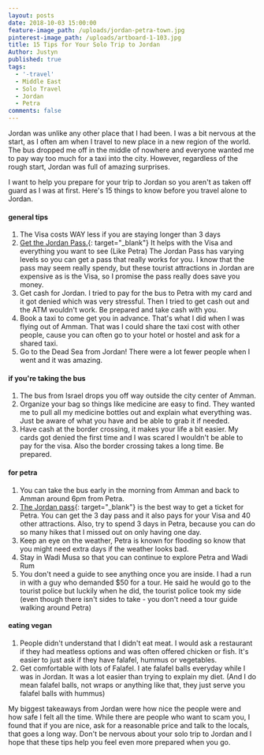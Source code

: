 ```yaml
---
layout: posts
date: 2018-10-03 15:00:00
feature-image_path: /uploads/jordan-petra-town.jpg
pinterest-image_path: /uploads/artboard-1-103.jpg
title: 15 Tips for Your Solo Trip to Jordan
Author: Justyn
published: true
tags:
  - '-travel'
  - Middle East
  - Solo Travel
  - Jordan
  - Petra
comments: false
---
```


Jordan was unlike any other place that I had been. I was a bit nervous at the start, as I often am when I travel to new place in a new region of the world. The bus dropped me off in the middle of nowhere and everyone wanted me to pay way too much for a taxi into the city. However, regardless of the rough start, Jordan was full of amazing surprises.&nbsp;

I want to help you prepare for your trip to Jordan so you aren't as taken off guard as I was at first. Here's 15 things to know before you travel alone to Jordan.&nbsp;

#### general tips

1. The Visa costs WAY less if you are staying longer than 3 days
2. [Get the Jordan Pass.](https://www.jordanpass.jo/Contents/What_is_Jordan_Pass.aspx){: target="_blank"} It helps with the Visa and everything you want to see (Like Petra) The Jordan Pass has varying levels so you can get a pass that really works for you. I know that the pass may seem really spendy, but these tourist attractions in Jordan are expensive as is the Visa, so I promise the pass really does save you money.
3. Get cash for Jordan. I tried to pay for the bus to Petra with my card and it got denied which was very stressful. Then I tried to get cash out and the ATM wouldn't work. Be prepared and take cash with you.
4. Book a taxi to come get you in advance. That's what I did when I was flying out of Amman. That was I could share the taxi cost with other people, cause you can often go to your hotel or hostel and ask for a shared taxi.
5. Go to the Dead Sea from Jordan! There were a lot fewer people when I went and it was amazing.&nbsp;

#### if you're taking the bus

1. The bus from Israel drops you off way outside the city center of Amman.
2. Organize your bag so things like medicine are easy to find. They wanted me to pull all my medicine bottles out and explain what everything was. Just be aware of what you have and be able to grab it if needed.
3. Have cash at the border crossing, it makes your life a bit easier. My cards got denied the first time and I was scared I wouldn't be able to pay for the visa. Also the border crossing takes a long time. Be prepared.

#### for petra

1. You can take the bus early in the morning from Amman and back to Amman around 6pm from Petra.&nbsp;
2. [The Jordan pass](https://www.jordanpass.jo/Contents/What_is_Jordan_Pass.aspx){: target="_blank"} is the best way to get a ticket for Petra. You can get the 3 day pass and it also pays for your Visa and 40 other attractions. Also, try to spend 3 days in Petra, because you can do so many hikes that I missed out on only having one day.&nbsp;&nbsp;
3. Keep an eye on the weather, Petra is known for flooding so know that you might need extra days if the weather looks bad.&nbsp;
4. Stay in Wadi Musa so that you can continue to explore Petra and Wadi Rum
5. You don't need a guide to see anything once you are inside. I had a run in with a guy who demanded $50 for a tour. He said he would go to the tourist police but luckily when he did, the tourist police took my side (even though there isn't sides to take - you don't need a tour guide walking around Petra)

#### eating vegan

1. People didn't understand that I didn't eat meat. I would ask a restaurant if they had meatless options and was often offered chicken or fish. It's easier to just ask if they have falafel, hummus or vegetables.&nbsp;
2. Get comfortable with lots of Falafel. I ate falafel balls everyday while I was in Jordan. It was a lot easier than trying to explain my diet. (And I do mean falafel balls, not wraps or anything like that, they just serve you falafel balls with hummus)

My biggest takeaways from Jordan were how nice the people were and how safe I felt all the time. While there are people who want to scam you, I found that if you are nice, ask for a reasonable price and talk to the locals, that goes a long way. Don't be nervous about your solo trip to Jordan and I hope that these tips help you feel even more prepared when you go.